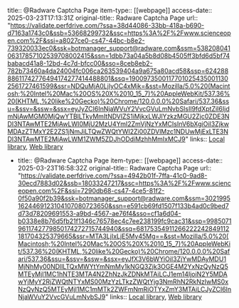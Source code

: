 title:: @Radware Captcha Page
item-type:: [[webpage]]
access-date:: 2025-03-23T17:13:31Z
original-title:: Radware Captcha Page
url:: "https://validate.perfdrive.com/?ssa=38d44086-33bb-418a-b690-d7163a1743c0&ssb=53668299732&ssc=https%3A%2F%2Fwww.scienceopen.com%2F&ssi=a8027ce0-cs47-44bc-b8e2-739320033ec0&ssk=botmanager_support@radware.com&ssm=53820804106317857102539708002415&ssn=1dbb73a04a5b8d08b4505ff3bfd6d5bf74babacd41a8-12bd-4c7d-bfcc00&sso=8ceb8eb2-782b73460a4da24004fc006ca263539404a9a675a80acd58&ssp=62428888611742776494174277414488801&ssq=19009735001177010254350011302561727461599&ssr=NDQuMjA0LjIyOC4xMjk=&sst=Mozilla/5.0%20(Macintosh;%20Intel%20Mac%20OS%20X%2010_15_7)%20AppleWebKit/537.36%20(KHTML,%20like%20Gecko)%20Chrome/120.0.0.0%20Safari/537.36&ssu=&ssv=&ssw=&ssx=eyJyZCI6InNjaWVuY2VvcGVuLmNvbSIsIl9fdXptZiI6IjdmNjAwMGM0MjQwYTBlLTkyMmItNDVlZS1iMjkxLWJlYzkzMGU2Zjc0ZDE3NDI3NTAwMTE2MjAwLWI0MjU2MzU4YmI2ZmVjNzYxMCIsInV6bXgiOiI3ZjkwMDAzZTMxY2E2ZS1jNmJiLTQwZWQtYWI2Zi00ZDVlMzc1NDUwMjExLTE3NDI3NTAwMTE2MjAwLWM1ZWM5ZDJhODdiMzhhMmIxMCJ9"
links:: [Local library](zotero://select/library/items/BPC3JIMJ), [Web library](https://www.zotero.org/users/16481611/items/BPC3JIMJ)

- title:: @Radware Captcha Page
  item-type:: [[webpage]]
  access-date:: 2025-03-23T16:58:32Z
  original-title:: Radware Captcha Page
  url:: "https://validate.perfdrive.com/?ssa=4942b01f-7ffa-41c0-9ad8-30ecd7883d02&ssb=18033247217&ssc=https%3A%2F%2Fwww.scienceopen.com%2F&ssi=7290db68-cs47-4ce5-81f2-0f50a90f2b39&ssk=botmanager_support@radware.com&ssm=30219951624469123104107080723650&ssn=e591cb69fd1507f133b4ad0c9bed7d73d78209691553-a9bd-4567-ae76f4&sso=cf1a6d04-b0338e8b76d5fb21f1346c76578ec4c7ee238199fc9cac31&ssp=99850719611742779850174272715744940&ssq=68175354911266222242849112181704325379665&ssr=MTA3LjIxLjE5My45Mg==&sst=Mozilla/5.0%20(Macintosh;%20Intel%20Mac%20OS%20X%2010_15_7)%20AppleWebKit/537.36%20(KHTML,%20like%20Gecko)%20Chrome/120.0.0.0%20Safari/537.36&ssu=&ssv=&ssw=&ssx=eyJfX3V6bWYiOiI3ZjYwMDAyMDU1MjNhMy00NDllLTQxMWYtYmNmMy1kNGQ3Zjk3OGE4M2YxNzQyNzQ5MTEyMjI1MC1hNTE3MTA4N2ZhNzJkZDNkMTAiLCJ1em14IjoiN2Y5MDAwYjMyY2RjZWQtNTYxMS00MzYzLTkzZWQtYjg3NmRhN2RkNzIwMS0xNzQyNzQ5MTEyMjI1MC1mMTk2ZWFmNmRiOTYxZmY3MTAiLCJyZCI6InNjaWVuY2VvcGVuLmNvbSJ9"
  links:: [Local library](zotero://select/library/items/7WICH9BZ), [Web library](https://www.zotero.org/users/16481611/items/7WICH9BZ)